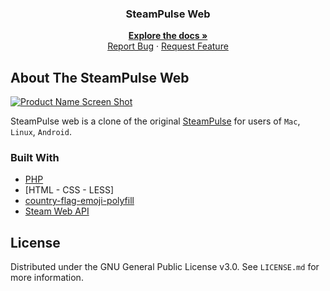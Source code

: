 <h3 align="center">SteamPulse Web</h3>
 
  <p align="center">
    <a href="https://github.com/amirhoseindavat/SteamPulse#readme"><strong>Explore the docs »</strong></a>
    <br />
    <a href="https://github.com/amirhoseindavat/SteamPulse_Web/issues">Report Bug</a>
    ·
    <a href="https://github.com/amirhoseindavat/SteamPulse_Web/issues">Request Feature</a>
  </p>
</div>

## About The SteamPulse Web

[![Product Name Screen Shot][product-screenshot]](https://CodeMage.ir)

SteamPulse web is a clone of the original [SteamPulse](https://github.com/amirhoseindavat/SteamPulse) for users of `Mac`, `Linux`, `Android`.

<!--<p align="right">(<a href="#top">back to top</a>)</p>-->

### Built With

* [PHP](https://www.php.net/)
* [HTML - CSS - LESS]
* [country-flag-emoji-polyfill](https://github.com/talkjs/country-flag-emoji-polyfill)
* [Steam Web API](https://partner.steamgames.com/doc/webapi_overview)

## License

Distributed under the GNU General Public License v3.0. See `LICENSE.md` for more information.


<!-- MARKDOWN LINKS & IMAGES -->

[product-screenshot]: https://www.cdn.codemage.ir/Projects/SteamPulse/ScreenShots/web/1.png
[product-screenshot2]: https://cdn.codemage.ir/Projects/SteamPulse/ScreenShots/2.png
[product-screenshot3]: https://cdn.codemage.ir/Projects/SteamPulse/ScreenShots/3.png
